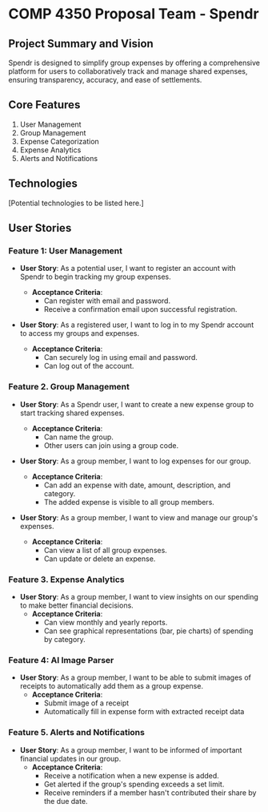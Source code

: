 # COMP 4350 Proposal Team - Spendr

## Project Summary and Vision

Spendr is designed to simplify group expenses by offering a comprehensive platform for users to collaboratively track and manage shared expenses, ensuring transparency, accuracy, and ease of settlements.

## Core Features

1. User Management
2. Group Management
3. Expense Categorization
4. Expense Analytics
5. Alerts and Notifications

## Technologies

[Potential technologies to be listed here.]

## User Stories

### Feature 1:  User Management

- **User Story**: As a potential user, I want to register an account with Spendr to begin tracking my group expenses.
  - **Acceptance Criteria**:
    - Can register with email and password.
    - Receive a confirmation email upon successful registration.

- **User Story**: As a registered user, I want to log in to my Spendr account to access my groups and expenses.
  - **Acceptance Criteria**:
    - Can securely log in using email and password.
    - Can log out of the account.

### Feature 2. Group Management

- **User Story**: As a Spendr user, I want to create a new expense group to start tracking shared expenses.
  - **Acceptance Criteria**:
    - Can name the group.
    - Other users can join using a group code.

- **User Story**: As a group member, I want to log expenses for our group.
  - **Acceptance Criteria**:
    - Can add an expense with date, amount, description, and category.
    - The added expense is visible to all group members.

- **User Story**: As a group member, I want to view and manage our group's expenses.
  - **Acceptance Criteria**:
    - Can view a list of all group expenses.
    - Can update or delete an expense.

### Feature 3. Expense Analytics

- **User Story**: As a group member, I want to view insights on our spending to make better financial decisions.
  - **Acceptance Criteria**:
    - Can view monthly and yearly reports.
    - Can see graphical representations (bar, pie charts) of spending by category.

### Feature 4: AI Image Parser

- **User Story**: As a group member, I want to be able to submit images of receipts to automatically add them as a group expense.
	- **Acceptance Criteria**: 
		- Submit image of a receipt
		- Automatically fill in expense form with extracted receipt data

### Feature 5. Alerts and Notifications

- **User Story**: As a group member, I want to be informed of important financial updates in our group.
  - **Acceptance Criteria**:
    - Receive a notification when a new expense is added.
    - Get alerted if the group's spending exceeds a set limit.
    - Receive reminders if a member hasn't contributed their share by the due date.
